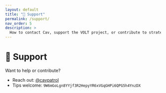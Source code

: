 ```yaml
---
layout: default
title: "🙌 Support"
permalink: /support/
nav_order: 5
description: >
  How to contact Cav, support the VOLT project, or contribute to strategy development and open source tooling.
---
```


# 🙌 Support

Want to help or contribute?

- Reach out: [@cavpatrol](https://x.com/cavpatrol)  
- Tips welcome: `9W6mGoLgn8YYjf3R2HepyYR6xVGqGHPi6QPG5h4YnzDX`

